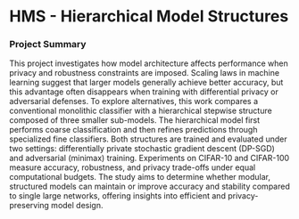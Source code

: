 # HMS - Hierarchical Model Structures
### Project Summary 
This project investigates how model architecture affects performance when privacy and robustness constraints are imposed. Scaling laws in machine learning suggest that larger models generally achieve better accuracy, but this advantage often disappears when training with differential privacy or adversarial defenses. To explore alternatives, this work compares a conventional monolithic classifier with a hierarchical stepwise structure composed of three smaller sub-models. The hierarchical model first performs coarse classification and then refines predictions through specialized fine classifiers. Both structures are trained and evaluated under two settings: differentially private stochastic gradient descent (DP-SGD) and adversarial (minimax) training. Experiments on CIFAR-10 and CIFAR-100 measure accuracy, robustness, and privacy trade-offs under equal computational budgets. The study aims to determine whether modular, structured models can maintain or improve accuracy and stability compared to single large networks, offering insights into efficient and privacy-preserving model design.
